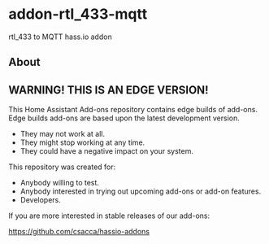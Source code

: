 # addon-rtl_433-mqtt
rtl_433 to MQTT hass.io addon

## About

## WARNING! THIS IS AN EDGE VERSION!

This Home Assistant Add-ons repository contains edge builds of add-ons.
Edge builds add-ons are based upon the latest development version.

- They may not work at all.
- They might stop working at any time.
- They could have a negative impact on your system.

This repository was created for:

- Anybody willing to test.
- Anybody interested in trying out upcoming add-ons or add-on features.
- Developers.

If you are more interested in stable releases of our add-ons:

<https://github.com/csacca/hassio-addons>

[release-shield]: https://img.shields.io/badge/version-752c63d-blue.svg
[release]: https://github.com/csacca/addon-rtl_433-mqtt/tree/752c63d